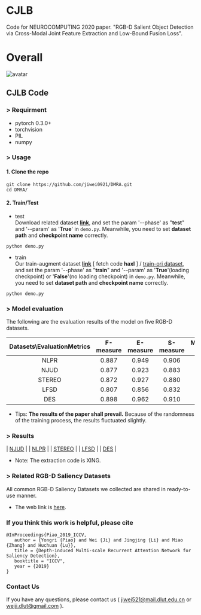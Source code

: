 # CJLB
Code for NEUROCOMPUTING 2020 paper. "RGB-D Salient Object Detection via Cross-Modal Joint Feature Extraction and Low-Bound Fusion Loss".
# Overall
![avatar](https://github.com/jiwei0921/DMRA/blob/master/figure/overall.png)


## CJLB Code

### > Requirment
+ pytorch 0.3.0+
+ torchvision
+ PIL
+ numpy

### > Usage
#### 1. Clone the repo
```
git clone https://github.com/jiwei0921/DMRA.git
cd DMRA/
```
#### 2. Train/Test
+ test     
Download related dataset [**link**](https://github.com/jiwei0921/RGBD-SOD-datasets), and set the param '--phase' as "**test**" and '--param' as '**True**' in ```demo.py```. Meanwhile, you need to set **dataset path** and **checkpoint name** correctly.
```
python demo.py
```
+ train     
Our train-augment dataset [**link**](https://pan.baidu.com/s/18nVAiOkTKczB_ZpIzBHA0A) [ fetch code **haxl** ] / [train-ori dataset](https://pan.baidu.com/s/1B8PS4SXT7ISd-M6vAlrv_g), and set the param '--phase' as "**train**" and '--param' as '**True**'(loading checkpoint) or '**False**'(no loading checkpoint) in ```demo.py```. Meanwhile, you need to set **dataset path** and **checkpoint name** correctly.  
```
python demo.py
```

### > Model evaluation

The following are the evaluation results of the model on five RGB-D datasets.

**Datasets\EvaluationMetrics**| F-measure | E-measure | S-measure | MAE(Low better) |    
:-: | :-: | :-: | :-: | :-: |  
NLPR | 0.887 | 0.949 | 0.906 | 0.033 |  
NJUD | 0.877 | 0.923 | 0.883 | 0.056 |
STEREO | 0.872 | 0.927 | 0.880 | 0.055 |  
LFSD | 0.807 | 0.856 | 0.832 | 0.106 |
DES | 0.898 | 0.962 | 0.910 | 0.030 |
 

+ Tips: **The results of the paper shall prevail.** Because of the randomness of the training process, the results fluctuated slightly.


### > Results  
| [NJUD](https://pan.baidu.com/s/15opVkn2QQ1DXttD2-h17AA)  |
| [NLPR](https://pan.baidu.com/s/1QHdWodsxknvXZb1YLDOUgA)  |
| [STEREO](https://pan.baidu.com/s/1UpUTEGS_1rayKwY5-LXKjw)  |
| [LFSD](https://pan.baidu.com/s/1G_x1g5ZaBTDNinS1IwOwgA)  |
| [DES](https://pan.baidu.com/s/1JJTWU9gObkvmEq0BVA57Qg)  |
+ Note:  The extraction code is XING.

  
### > Related RGB-D Saliency Datasets
All common RGB-D Saliency Datasets we collected are shared in ready-to-use manner.       
+ The web link is [here](https://github.com/jiwei0921/RGBD-SOD-datasets).


### If you think this work is helpful, please cite
```
@InProceedings{Piao_2019_ICCV,       
   author = {Yongri {Piao} and Wei {Ji} and Jingjing {Li} and Miao {Zhang} and Huchuan {Lu}},   
   title = {Depth-induced Multi-scale Recurrent Attention Network for Saliency Detection},     
   booktitle = "ICCV",     
   year = {2019}     
}  
```

### Contact Us
If you have any questions, please contact us ( jiwei521@mail.dlut.edu.cn or weiji.dlut@gmail.com ).
